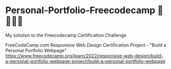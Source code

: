 # Personal-Portfolio-Freecodecamp 🥳👩🏾‍💻

My solution to the Freecodecamp Certification Challenge

FreeCodeCamp.com Responsive Web Design Certification Project - "Build a Personal Portfolio Webpage"
https://www.freecodecamp.org/learn/2022/responsive-web-design/build-a-personal-portfolio-webpage-project/build-a-personal-portfolio-webpage
